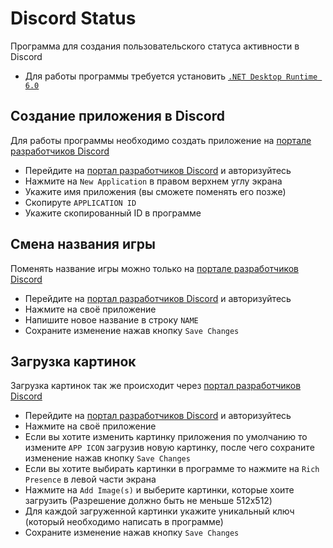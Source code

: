 # Discord Status
Программа для создания пользовательского статуса активности в Discord

* Для работы программы требуется установить [`.NET Desktop Runtime 6.0`](https://dotnet.microsoft.com/download/dotnet/6.0)

## Создание приложения в Discord
Для работы программы необходимо создать приложение на [портале разработчиков Discord](https://discord.com/developers/applications)
* Перейдите на [портал разработчиков Discord](https://discord.com/developers/applications) и авторизуйтесь
* Нажмите на `New Application` в правом верхнем углу экрана
* Укажите имя приложения (вы сможете поменять его позже)
* Скопируте `APPLICATION ID`
* Укажите скопированный ID в программе

## Смена названия игры
Поменять название игры можно только на [портале разработчиков Discord](https://discord.com/developers/applications)
* Перейдите на [портал разработчиков Discord](https://discord.com/developers/applications) и авторизуйтесь
* Нажмите на своё приложение
* Напишите новое название в строку `NAME`
* Сохраните изменение нажав кнопку `Save Changes`

## Загрузка картинок
Загрузка картинок так же происходит через [портал разработчиков Discord](https://discord.com/developers/applications)
* Перейдите на [портал разработчиков Discord](https://discord.com/developers/applications) и авторизуйтесь
* Нажмите на своё приложение
* Если вы хотите изменить картинку приложения по умолчанию то измените `APP ICON` загрузив новую картинку, после чего сохраните изменение нажав кнопку `Save Changes`
* Если вы хотите выбирать картинки в программе то нажмите на `Rich Presence` в левой части экрана
* Нажмите на `Add Image(s)` и выберите картинки, которые хоите загрузить (Разрешение должно быть не меньше 512x512)
* Для каждой загруженной картинки укажите уникальный ключ (который необходимо написать в программе)
* Сохраните изменение нажав кнопку `Save Changes`
